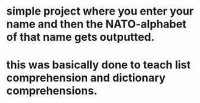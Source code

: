 # simple project where you enter your name and then the NATO-alphabet of that name gets outputted.
# this was basically done to teach list comprehension and dictionary comprehensions.